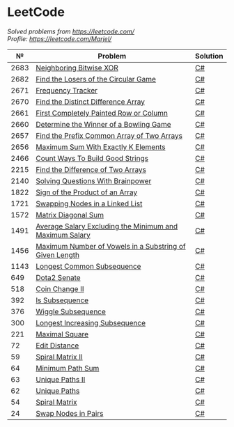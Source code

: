 LeetCode
========

*Solved problems from https://leetcode.com/*  
*Profile: https://leetcode.com/Marjel/*

| № | Problem | Solution |
|---| ----- | -------- |
|2683|[Neighboring Bitwise XOR](https://leetcode.com/problems/neighboring-bitwise-xor/) | [C#](./csharp/2683.NeighboringBitwiseXOR.cs)|
|2682|[Find the Losers of the Circular Game](https://leetcode.com/problems/find-the-losers-of-the-circular-game/) | [C#](./csharp/2682.FindTheLosersOfTheCircularGame.cs)|
|2671|[Frequency Tracker](https://leetcode.com/problems/frequency-tracker/) | [C#](./csharp/2671.FrequencyTracker.cs)|
|2670|[Find the Distinct Difference Array](https://leetcode.com/problems/find-the-distinct-difference-array/) | [C#](./csharp/2670.FindTheDistinctDifferenceArray.cs)|
|2661|[First Completely Painted Row or Column](https://leetcode.com/problems/first-completely-painted-row-or-column/) | [C#](./csharp/2661.FirstCompletelyPaintedRowOrColumn.cs)|
|2660|[Determine the Winner of a Bowling Game](https://leetcode.com/problems/determine-the-winner-of-a-bowling-game/) | [C#](./csharp/2660.DetermineTheWinnerOfABowlingGame.cs)|
|2657|[Find the Prefix Common Array of Two Arrays](https://leetcode.com/problems/find-the-prefix-common-array-of-two-arrays/) | [C#](./csharp/2657.FindThePrefixCommonArrayOfTwoArrays.cs)|
|2656|[Maximum Sum With Exactly K Elements](https://leetcode.com/problems/maximum-sum-with-exactly-k-elements/) | [C#](./csharp/2656.MaximumSumWithExactlyKElements.cs)|
|2466|[Count Ways To Build Good Strings](https://leetcode.com/problems/count-ways-to-build-good-strings/) | [C#](./csharp/2466.CountWaysToBuildGoodStrings.cs)|
|2215|[Find the Difference of Two Arrays](https://leetcode.com/problems/find-the-difference-of-two-arrays/) | [C#](./csharp/2215.FindTheDifferenceOfTwoArrays.cs)|
|2140|[Solving Questions With Brainpower](https://leetcode.com/problems/solving-questions-with-brainpower/) | [C#](./csharp/2140.SolvingQuestionsWithBrainpower.cs)|
|1822|[Sign of the Product of an Array](https://leetcode.com/problems/sign-of-the-product-of-an-array/) | [C#](./csharp/1822.SignOfTheProductOfAnArray.cs)|
|1721|[Swapping Nodes in a Linked List](https://leetcode.com/problems/swapping-nodes-in-a-linked-list/) | [C#](./csharp/1721.SwappingNodesInALinkedList.cs)|
|1572|[Matrix Diagonal Sum](https://leetcode.com/problems/matrix-diagonal-sum/) | [C#](./csharp/1572.MatrixDiagonalSum.cs)|
|1491|[Average Salary Excluding the Minimum and Maximum Salary](https://leetcode.com/problems/average-salary-excluding-the-minimum-and-maximum-salary/) | [C#](./csharp/1491.AverageSalaryExcludingTheMinimumAndMaximumSalary.cs)|
|1456|[Maximum Number of Vowels in a Substring of Given Length](https://leetcode.com/problems/maximum-number-of-vowels-in-a-substring-of-given-length/) | [C#](./csharp/1456.MaximumNumberOfVowelsInASubstringOfGivenLength.cs)|
|1143|[Longest Common Subsequence](https://leetcode.com/problems/longest-common-subsequence/) | [C#](./csharp/1143.LongestCommonSubsequence.cs)|
|649|[Dota2 Senate](https://leetcode.com/problems/dota2-senate/) | [C#](./csharp/649.Dota2Senate.cs)|
|518|[Coin Change II](https://leetcode.com/problems/coin-change-ii/) | [C#](./csharp/518.CoinChangeII.cs)|
|392|[Is Subsequence](https://leetcode.com/problems/is-subsequence/) | [C#](./csharp/392.IsSubsequence.cs)|
|376|[Wiggle Subsequence](https://leetcode.com/problems/wiggle-subsequence/) | [C#](./csharp/376.WiggleSubsequence.cs)|
|300|[Longest Increasing Subsequence](https://leetcode.com/problems/longest-increasing-subsequence/) | [C#](./csharp/300.LongestIncreasingSubsequence.cs)|
|221|[Maximal Square](https://leetcode.com/problems/maximal-square/) | [C#](./csharp/221.MaximalSquare.cs)|
|72|[Edit Distance](https://leetcode.com/problems/edit-distance/) | [C#](./csharp/72.EditDistance.cs)|
|59|[Spiral Matrix II](https://leetcode.com/problems/spiral-matrix-ii/) | [C#](./csharp/59.SpiralMatrixII.cs)|
|64|[Minimum Path Sum](https://leetcode.com/problems/minimum-path-sum/) | [C#](./csharp/64.MinimumPathSum.cs)|
|63|[Unique Paths II](https://leetcode.com/problems/unique-paths-ii/) | [C#](./csharp/63.UniquePathsII.cs)|
|62|[Unique Paths](https://leetcode.com/problems/unique-paths/) | [C#](./csharp/62.UniquePaths.cs)|
|54|[Spiral Matrix](https://leetcode.com/problems/spiral-matrix/) | [C#](./csharp/54.SpiralMatrix.cs)|
|24|[Swap Nodes in Pairs](https://leetcode.com/problems/swap-nodes-in-pairs/) | [C#](./csharp/24.SwapNodesInPairs.cs)|